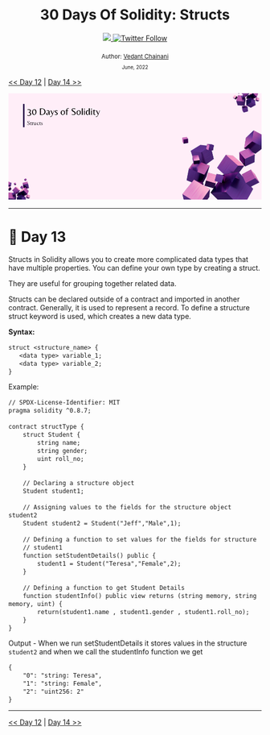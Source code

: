 <div align="center">
  <h1> 30 Days Of Solidity: Structs</h1>
  <a class="header-badge" target="_blank" href="https://dev.to/envoy_">
  <img src="https://img.shields.io/badge/dev.to-0A0A0A?style=for-the-badge&logo=devdotto&logoColor=white">
  </a>
  <a class="header-badge" target="_blank" href="https://twitter.com/Envoy_1084">
  <img alt="Twitter Follow" src="https://img.shields.io/twitter/follow/Envoy_1084?style=social">
  </a>

<sub>Author:
<a href="https://dev.to/envoy_" target="_blank">Vedant Chainani</a><br>
<small> June, 2022</small>
</sub>

</div>

[<< Day 12](../Day%2012%20-%20Enums/readme.md) | [Day 14 >>](../Day%2014%20-%20Mappings/readme.md)

![Day X](./cover.png)

---

# 📔 Day 13

Structs in Solidity allows you to create more complicated data types that have multiple properties. You can define your own type by creating a struct.

They are useful for grouping together related data.

Structs can be declared outside of a contract and imported in another contract. Generally, it is used to represent a record. To define a structure struct keyword is used, which creates a new data type.

**Syntax:**

```solidity
struct <structure_name> {
   <data type> variable_1;
   <data type> variable_2;
}
```

Example:

```solidity
// SPDX-License-Identifier: MIT
pragma solidity ^0.8.7;

contract structType {
    struct Student {
        string name;
        string gender;
        uint roll_no;
    }

    // Declaring a structure object
    Student student1;

    // Assigning values to the fields for the structure object student2
    Student student2 = Student("Jeff","Male",1);

    // Defining a function to set values for the fields for structure
    // student1
    function setStudentDetails() public {
        student1 = Student("Teresa","Female",2);
    }

    // Defining a function to get Student Details
    function studentInfo() public view returns (string memory, string memory, uint) {
        return(student1.name , student1.gender , student1.roll_no);
    }
}
```

Output -
When we run setStudentDetails it stores values in the structure `student2`
and when we call the studentInfo function we get

```solidity
{
	"0": "string: Teresa",
	"1": "string: Female",
	"2": "uint256: 2"
}
```

---

[<< Day 12](../Day%2012%20-%20Enums/readme.md) | [Day 14 >>](../Day%2014%20-%20Mappings/readme.md)
